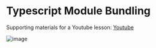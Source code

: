 # Typescript Module Bundling

Supporting materials for a Youtube lesson: [Youtube](https://www.youtube.com/watch?v=rH6EcM68ots&ab_channel=CyberFountain)

![image](https://cyberfountain.ams3.digitaloceanspaces.com/images/module-bundling.png)
